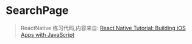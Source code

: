 # SearchPage

> ReactNative 练习代码,内容来自:
[React Native Tutorial: Building iOS Apps with JavaScript](https://www.raywenderlich.com/165140/react-native-tutorial-building-ios-android-apps-javascript)
